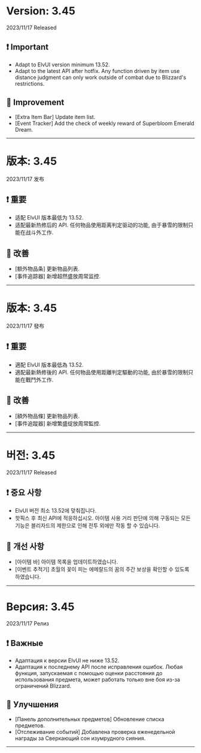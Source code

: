 # Version: 3.45
2023/11/17 Released
## ❗ Important
- Adapt to ElvUI version minimum 13.52.
- Adapt to the latest API after hotfix. Any function driven by item use distance judgment can only work outside of combat due to Blizzard's restrictions.
## 💪 Improvement
- [Extra Item Bar] Update item list.
- [Event Tracker] Add the check of weekly reward of Superbloom Emerald Dream.

------
# 版本: 3.45
2023/11/17 发布
## ❗ 重要
- 适配 ElvUI 版本最低为 13.52.
- 适配最新热修后的 API. 任何物品使用距离判定驱动的功能, 由于暴雪的限制只能在战斗外工作.
## 💪 改善
- [额外物品条] 更新物品列表.
- [事件追踪器] 新增超然盛放周常监控.

------
# 版本: 3.45
2023/11/17 發布
## ❗ 重要
- 適配 ElvUI 版本最低為 13.52.
- 適配最新熱修後的 API. 任何物品使用距離判定驅動的功能, 由於暴雪的限制只能在戰鬥外工作.
## 💪 改善
- [額外物品條] 更新物品列表.
- [事件追蹤器] 新增繁盛绽放周常監控.

------
# 버전: 3.45
2023/11/17 Released
## ❗ 중요 사항
- ElvUI 버전 최소 13.52에 맞춰집니다.
- 핫픽스 후 최신 API에 적응하십시오. 아이템 사용 거리 판단에 의해 구동되는 모든 기능은 블리자드의 제한으로 인해 전투 외에만 작동 할 수 있습니다.
## 💪 개선 사항
- [아이템 바] 아이템 목록을 업데이트하였습니다.
- [이벤트 추적기] 초월의 꽃이 피는 에메랄드의 꿈의 주간 보상을 확인할 수 있도록 하였습니다.

------
# Версия: 3.45
2023/11/17 Релиз
## ❗ Важные
- Адаптация к версии ElvUI не ниже 13.52.
- Адаптация к последнему API после исправления ошибок. Любая функция, запускаемая с помощью оценки расстояния до использования предмета, может работать только вне боя из-за ограничений Blizzard.
## 💪 Улучшения
- [Панель дополнительных предметов] Обновление списка предметов.
- [Отслеживание событий] Добавлена проверка еженедельной награды за Сверкающий сон изумрудного сияния.

------
